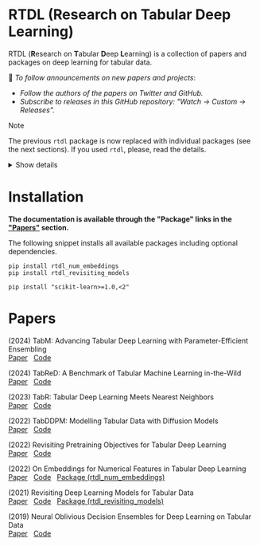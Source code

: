 # RTDL (Research on Tabular Deep Learning)

RTDL (**R**esearch on **T**abular **D**eep **L**earning) is a collection of papers and packages on deep learning for tabular data.

<!-- :bell: *To follow announcements on new papers and projects,
subscribe to releases in the GitHub interface: "Watch -> Custom -> Releases".* -->

:bell: *To follow announcements on new papers and projects*:
- *Follow the authors of the papers on Twitter and GitHub.*
- *Subscribe to releases in this GitHub repository: "Watch -> Custom -> Releases".*

> [!NOTE]
> The previous `rtdl` package is now replaced
> with individual packages (see the next sections).
> If you used <code>rtdl</code>, please, read the details.
>
> <details>
> <summary>Show details</summary>
>
> 1. This repository is **NOT** deprecated.
> 2. However, the package `rtdl`
>    is deprecated and replaced with individual packages.
> 3. If you used the latest `rtdl==0.0.13` installed from PyPI (not from GitHub!)
>    as `pip install rtdl`, then the same models
>    (MLP, ResNet, FT-Transformer) can be found in the `rtdl_revisiting_models` package,
>    though API is slightly different.
> 4. :exclamation: **If you used the unfinished code from the main branch, it is highly**
>    **recommended to switch to the new packages.** In particular,
>    the unfinished implementation of embeddings for continuous features
>    contained many unresolved issues (the new `rtdl_num_embeddings` package, in turn,
>    is more efficient and correct).
>
> </details>

# Installation

**The documentation is available through the "Package" links in the ["Papers"](#papers) section.**

The following snippet installs all available packages
including optional dependencies.

```
pip install rtdl_num_embeddings
pip install rtdl_revisiting_models

pip install "scikit-learn>=1.0,<2"
```

# Papers

(2024) TabM: Advancing Tabular Deep Learning with Parameter-Efficient Ensembling
<br> [Paper](https://arxiv.org/abs/2410.24210)
&nbsp; [Code](https://github.com/yandex-research/tabm)

(2024) TabReD: A Benchmark of Tabular Machine Learning in-the-Wild
<br> [Paper](https://arxiv.org/abs/2406.19380)
&nbsp; [Code](https://github.com/yandex-research/tabred)

(2023) TabR: Tabular Deep Learning Meets Nearest Neighbors
<br> [Paper](https://arxiv.org/abs/2307.14338)
&nbsp; [Code](https://github.com/yandex-research/tabular-dl-tabr)

(2022) TabDDPM: Modelling Tabular Data with Diffusion Models
<br> [Paper](https://arxiv.org/abs/2209.15421)
&nbsp; [Code](https://github.com/yandex-research/tab-ddpm)

(2022) Revisiting Pretraining Objectives for Tabular Deep Learning
<br> [Paper](https://arxiv.org/abs/2207.03208)
&nbsp; [Code](https://github.com/puhsu/tabular-dl-pretrain-objectives)

(2022) On Embeddings for Numerical Features in Tabular Deep Learning
<br> [Paper](https://arxiv.org/abs/2203.05556)
&nbsp; [Code](https://github.com/yandex-research/rtdl-num-embeddings)
&nbsp; [Package (rtdl_num_embeddings)](https://github.com/yandex-research/rtdl-num-embeddings/tree/main/package/README.md)

(2021) Revisiting Deep Learning Models for Tabular Data
<br> [Paper](https://arxiv.org/abs/2106.11959)
&nbsp; [Code](https://github.com/yandex-research/rtdl-revisiting-models)
&nbsp; [Package (rtdl_revisiting_models)](https://github.com/yandex-research/rtdl-revisiting-models/tree/main/package/README.md)

(2019) Neural Oblivious Decision Ensembles for Deep Learning on Tabular Data
<br> [Paper](https://arxiv.org/abs/1909.06312)
&nbsp; [Code](https://github.com/Qwicen/node)
